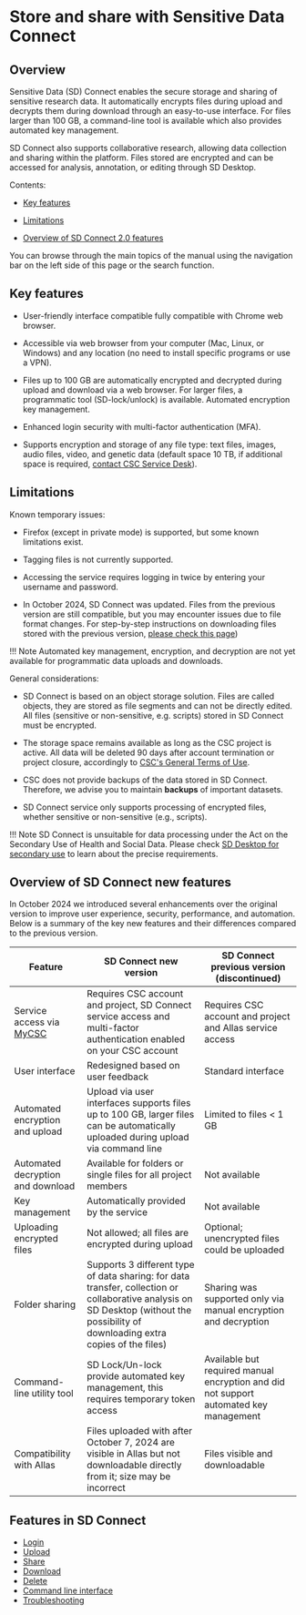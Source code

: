 # Store and share with Sensitive Data Connect

## Overview

Sensitive Data (SD) Connect enables the secure storage and sharing of sensitive research data. It automatically encrypts files during upload and decrypts them during download through an easy-to-use interface. For files larger than 100 GB, a command-line tool is available which also provides automated key management.

SD Connect also supports collaborative research, allowing data collection and sharing within the platform. Files stored are encrypted and can be accessed for analysis, annotation, or editing through SD Desktop.

Contents:

* [Key features](./sd_connect.md#key-features)

* [Limitations](./sd_connect.md#limitations)

* [Overview of SD Connect 2.0 features](./sd_connect.md#overview-of-sd-connect-new-features)

You can browse through the main topics of the manual using the navigation bar on the left side of this page or the search function.

## Key features

* User-friendly interface compatible fully compatible with Chrome web browser.

* Accessible via web browser from your computer (Mac, Linux, or Windows) and any location (no need to install specific programs or use a VPN).

* Files up to 100 GB are automatically encrypted and decrypted during upload and download via a web browser. For larger files, a programmatic tool (SD-lock/unlock) is available. Automated encryption key management.

* Enhanced login security with multi-factor authentication (MFA).

* Supports encryption and storage of any file type: text files, images, audio files, video, and genetic data (default space 10 TB, if additional space is required, [contact CSC Service Desk](../../support/contact.md)).

## Limitations

Known temporary issues:

* Firefox (except in private mode) is supported, but some known limitations exist.

* Tagging files is not currently supported.

* Accessing the service requires logging in twice by entering your username and password.
  
* In October 2024, SD Connect was updated. Files from the previous version are still compatible, but you may encounter issues due to file format changes. For step-by-step instructions on downloading files stored with the previous version, [please check this page](./sd-connect-download.md))


!!! Note
    Automated key management, encryption, and decryption are not yet available for programmatic data uploads and downloads.


General considerations:

* SD Connect is based on an object storage solution. Files are called objects, they are stored as file segments and can not be directly edited. All files (sensitive or non-sensitive, e.g. scripts) stored in SD Connect must be encrypted.

* The storage space remains available as long as the CSC project is active. All data will be deleted 90 days after account termination or project closure, accordingly to [CSC's General Terms of Use](https://research.csc.fi/general-terms-of-use).

* CSC does not provide backups of the data stored in SD Connect. Therefore, we advise you to maintain **backups** of important datasets.

* SD Connect service only supports processing of encrypted files, whether sensitive or non-sensitive (e.g., scripts).

!!! Note
    SD Connect is unsuitable for data processing under the Act on the Secondary Use of Health and Social Data. Please check [SD Desktop for secondary use](./sd-desktop-audited.md) to learn about the precise requirements.

## Overview of SD Connect new features

In October 2024 we introduced several enhancements over the original version to improve user experience, security, performance, and automation. Below is a summary of the key new features and their differences compared to the previous version.

| Feature | SD Connect new version | SD Connect previous version (discontinued) |
|---------|----------------|----------------------------------------|
|Service access via [MyCSC](https://my.csc.fi)|Requires CSC account and project, SD Connect service access and multi-factor authentication enabled on your CSC account|Requires CSC account and project and Allas service access|
|User interface|Redesigned based on user feedback|Standard interface|
|Automated encryption and upload|Upload via user interfaces supports files up to 100 GB, larger files can be automatically uploaded during upload via command line|Limited to files < 1 GB|
|Automated decryption and download|Available for folders or single files for all project members|Not available|
|Key management|Automatically provided by the service|Not available|
|Uploading encrypted files|Not allowed; all files are encrypted during upload|Optional; unencrypted files could be uploaded|
|Folder sharing|Supports 3 different type of data sharing: for data transfer, collection or collaborative analysis on SD Desktop (without the possibility of downloading extra copies of the files)|Sharing was supported only via manual encryption and decryption|
|Command-line utility tool|SD Lock/Un-lock provide automated key management, this requires temporary token access|Available but required manual encryption and did not support automated key management|
|Compatibility with Allas|Files uploaded with after October 7, 2024 are visible in Allas but not downloadable directly from it; size may be incorrect|Files visible and downloadable|


## Features in SD Connect

* [Login](./sd-connect-login.md)
* [Upload](./sd-connect-upload.md)
* [Share](./sd-connect-share.md)
* [Download](./sd-connect-download.md)
* [Delete](./sd-connect-delete.md)
* [Command line interface](./sd-connect-command-line-interface.md)
* [Troubleshooting](./sd-connect-troubleshooting.md)
